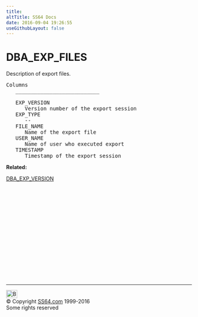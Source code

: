 ```yaml
---
title:
altTitle: SS64 Docs
date: 2016-09-04 19:26:55
useGithubLayout: false
---
```

<!-- #BeginLibraryItem "/Library/head_orad.lbi" --><!-- #EndLibraryItem --><h1>DBA_EXP_FILES </h1>
<p> Description of export files.</p> 
 
<pre>Columns
   ___________________________
 
   EXP_VERSION
      Version number of the export session
   EXP_TYPE
      --
   FILE_NAME
      Name of the export file
   USER_NAME
      Name of user who executed export
   TIMESTAMP
      Timestamp of the export session</pre>
<p><b>Related:</b></p>
<p><a href="DBA_EXP_VERSION.html">DBA_EXP_VERSION</a></p><!-- #BeginLibraryItem "/Library/foot_orad.lbi" --><p>
<!-- oracle-footer -->
<ins class="adsbygoogle" style="display:inline-block;width:300px;height:250px" data-ad-client="ca-pub-6140977852749469" data-ad-slot="4275490898"></ins>
<script>
(adsbygoogle = window.adsbygoogle || []).push({});
</script></p>
<hr>
<div id="bl" class="footer"><a href="DBA_EXP_FILES.html#"><img src="../images/top.png" width="30" height="22" alt="Back to the Top"></a></div>
<div id="br" class="footer, tagline">© Copyright <a href="http://ss64.com/">SS64.com</a> 1999-2016<br>
Some rights reserved</div>
<!-- #EndLibraryItem -->


